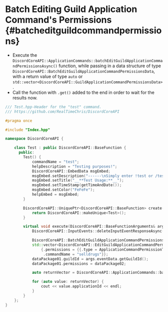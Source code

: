 Batch Editing Guild Application Command's Permissions {#batcheditguildcommandpermissions}
============
- Execute the `DiscordCoreAPI::ApplicationCommands::batchEditGuildApplicationCommandPermissionsAsync()` function, while passing in a data structure of type `DiscordCoreAPI::BatchEditGuildApplicationCommandPermissionsData`, with a return value of type `auto` or `std::vector<DiscordCoreAPI::GuildApplicationCommandPermissionsData>`.
- Call the function with `.get()` added to the end in order to wait for the results now.

```cpp
/// Test.hpp-Header for the "test" command.
/// https://github.com/RealTimeChris/DiscordCoreAPI

#pragma once

#include "Index.hpp"

namespace DiscordCoreAPI {

	class Test : public DiscordCoreAPI::BaseFunction {
	  public:
		Test() {
			commandName = "test";
			helpDescription = "Testing purposes!";
			DiscordCoreAPI::EmbedData msgEmbed;
			msgEmbed.setDescription("------\nSimply enter !test or /test!\n------");
			msgEmbed.setTitle("__**Test Usage:**__");
			msgEmbed.setTimeStamp(getTimeAndDate());
			msgEmbed.setColor("FeFeFe");
			helpEmbed = msgEmbed;
		}

		DiscordCoreAPI::UniquePtr<DiscordCoreAPI::BaseFunction> create() {
			return DiscordCoreAPI::makeUnique<Test>();
		}

		virtual void execute(DiscordCoreAPI::BaseFunctionArguments& args) {
			DiscordCoreAPI::InputEvents::deleteInputEventResponseAsync(args.eventData).get();

			DiscordCoreAPI::BatchEditGuildApplicationCommandPermissionsData dataPackage01;
			std::vector<DiscordCoreAPI::EditGuildApplicationCommandPermissionsData> dataPackage02 {
				{.permissions = {{.type = ApplicationCommandPermissionType::User, .permission = false, .id = "859853159115259905"}},
				 .commandName = "selldrugs"}};
			dataPackage01.guildId = args.eventData.getGuildId();
			dataPackage01.permissions = dataPackage02;

			auto returnVector = DiscordCoreAPI::ApplicationCommands::batchEditGuildApplicationCommandPermissionsAsync(dataPackage01).get();

			for (auto value: returnVector) {
				cout << value.applicationId << endl;
			}
		}
	};
}
```
